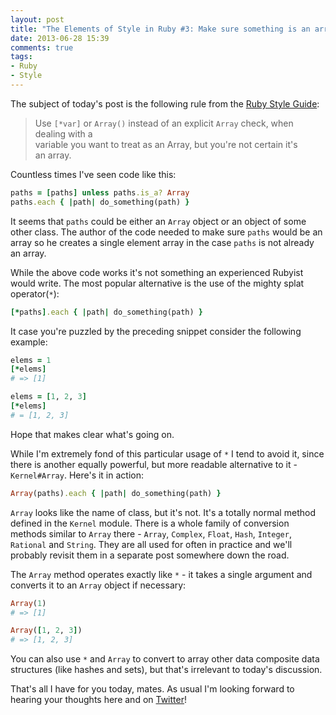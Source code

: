 ```yaml
---
layout: post
title: "The Elements of Style in Ruby #3: Make sure something is an array"
date: 2013-06-28 15:39
comments: true
tags:
- Ruby
- Style
---
```


The subject of today's post is the following rule from the
[Ruby Style Guide](https://github.com/rubocop-hq/ruby-style-guide):

> Use `[*var]` or `Array()` instead of an explicit `Array` check, when dealing with a </br>
> variable you want to treat as an Array, but you're not certain it's </br>
> an array.

Countless times I've seen code like this:

``` ruby
paths = [paths] unless paths.is_a? Array
paths.each { |path| do_something(path) }
```

It seems that `paths` could be either an `Array` object or an object
of some other class. The author of the code needed to make sure
`paths` would be an array so he creates a single element array in the
case `paths` is not already an array.

While the above code works it's not something an experienced Rubyist
would write. The most popular alternative is the use of the mighty splat
operator(`*`):

``` ruby
[*paths].each { |path| do_something(path) }
```

It case you're puzzled by the preceding snippet consider the following example:

``` ruby
elems = 1
[*elems]
# => [1]

elems = [1, 2, 3]
[*elems]
# = [1, 2, 3]
```

Hope that makes clear what's going on.

While I'm extremely fond of this particular usage of `*` I tend to
avoid it, since there is another equally powerful, but more readable
alternative to it - `Kernel#Array`. Here's it in action:

``` ruby
Array(paths).each { |path| do_something(path) }
```

`Array` looks like the name of class, but it's not. It's a totally
normal method defined in the `Kernel` module. There is a whole family
of conversion methods similar to `Array` there - `Array`, `Complex`,
`Float`, `Hash`, `Integer`, `Rational` and `String`. They are all used
for often in practice and we'll probably revisit them in a separate
post somewhere down the road.

The `Array` method operates exactly like `*` - it takes a single argument and
converts it to an `Array` object if necessary:

``` ruby
Array(1)
# => [1]

Array([1, 2, 3])
# => [1, 2, 3]
```

You can also use `*` and `Array` to convert to array other data
composite data structures (like hashes and sets), but that's
irrelevant to today's discussion.

That's all I have for you today, mates. As usual I'm looking forward
to hearing your thoughts here and on
[Twitter](http://twitter.com/bbatsov)!
